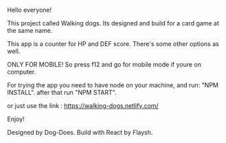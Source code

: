 Hello everyone!

This project called Walking dogs.
Its designed and build for a card game at the same name.

This app is a counter for HP and DEF score.
There's some other options as well.

ONLY FOR MOBILE!
So press f12 and go for mobile mode if youre on computer.


For trying the app you need to have node on your machine,
and run: "NPM INSTALL".
after that run "NPM START".

or just use the link : https://walking-dogs.netlify.com/

Enjoy!

Designed by Dog-Does.
Build with React by Flaysh.
